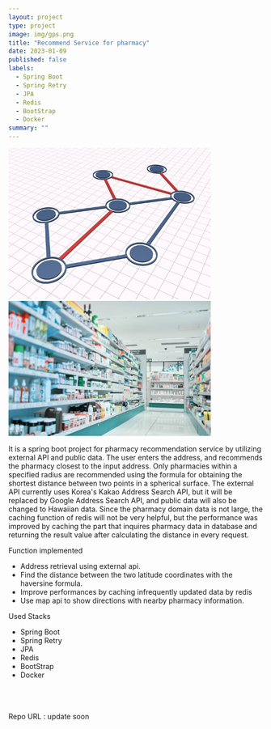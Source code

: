 ```yaml
---
layout: project
type: project
image: img/gps.png
title: "Recommend Service for pharmacy"
date: 2023-01-09
published: false
labels:
  - Spring Boot
  - Spring Retry
  - JPA
  - Redis
  - BootStrap
  - Docker
summary: ""
---
```


<div class="text-center p-4">
  <img width="400px" src="../img/shortestPath.jpg" class="img-thumbnail" >
  <img width="400px" src="../img/pharmacy.jpg" class="img-thumbnail" >
</div>

It is a spring boot project for pharmacy recommendation service by utilizing external API and public data. The user enters the address, and recommends the pharmacy closest to the input address. Only pharmacies within a specified radius are recommended using the formula for obtaining the shortest distance between two points in a spherical surface. The external API currently uses Korea's Kakao Address Search API, but it will be replaced by Google Address Search API, and public data will also be changed to Hawaiian data. Since the pharmacy domain data is not large, the caching function of redis will not be very helpful, but the performance was improved by caching the part that inquires pharmacy data in database and returning the result value after calculating the distance in every request.

Function implemented
- Address retrieval using external api.
- Find the distance between the two latitude coordinates with the haversine formula.
- Improve performances by caching infrequently updated data by redis
- Use map api to show directions with nearby pharmacy information.


Used Stacks
  - Spring Boot
  - Spring Retry
  - JPA
  - Redis
  - BootStrap
  - Docker

<br><br><br>
Repo URL : update soon





